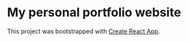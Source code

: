 # My personal portfolio website

This project was bootstrapped with [Create React App](https://github.com/facebook/create-react-app).
